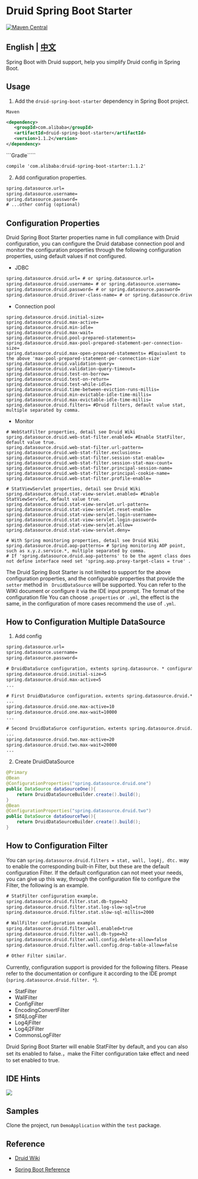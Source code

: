 # Druid Spring Boot Starter
[![Maven Central](https://maven-badges.herokuapp.com/maven-central/com.alibaba/druid-spring-boot-starter/badge.svg)](https://maven-badges.herokuapp.com/maven-central/com.alibaba/druid-spring-boot-starter/)

## English | [中文](https://github.com/alibaba/druid/blob/master/druid-spring-boot-starter/README.md)
Spring Boot with Druid support, help you simplify Druid config in Spring Boot.

## Usage
1. Add the ```druid-spring-boot-starter``` dependency in Spring Boot project.

```Maven```
```xml
<dependency>
   <groupId>com.alibaba</groupId>
   <artifactId>druid-spring-boot-starter</artifactId>
   <version>1.1.2</version>
</dependency>
```
```Gradle`````
```xml
compile 'com.alibaba:druid-spring-boot-starter:1.1.2'

```
2. Add configuration properties.
```xml
spring.datasource.url= 
spring.datasource.username=
spring.datasource.password=
# ...other config (optional)
```
## Configuration Properties
Druid Spring Boot Starter properties name in full compliance with Druid configuration, you can configure the Druid database connection pool and monitor the configuration properties through the following configuration properties, using default values if not configured.
- JDBC
```xml
spring.datasource.druid.url= # or spring.datasource.url= 
spring.datasource.druid.username= # or spring.datasource.username=
spring.datasource.druid.password= # or spring.datasource.password=
spring.datasource.druid.driver-class-name= # or spring.datasource.driver-class-name=
```

- Connection pool 
```
spring.datasource.druid.initial-size=
spring.datasource.druid.max-active=
spring.datasource.druid.min-idle=
spring.datasource.druid.max-wait=
spring.datasource.druid.pool-prepared-statements=
spring.datasource.druid.max-pool-prepared-statement-per-connection-size= 
spring.datasource.druid.max-open-prepared-statements= #Equivalent to the above 'max-pool-prepared-statement-per-connection-size'
spring.datasource.druid.validation-query=
spring.datasource.druid.validation-query-timeout=
spring.datasource.druid.test-on-borrow=
spring.datasource.druid.test-on-return=
spring.datasource.druid.test-while-idle=
spring.datasource.druid.time-between-eviction-runs-millis=
spring.datasource.druid.min-evictable-idle-time-millis=
spring.datasource.druid.max-evictable-idle-time-millis=
spring.datasource.druid.filters= #Druid filters, default value stat, multiple separated by comma.
```
- Monitor
```
# WebStatFilter properties, detail see Druid Wiki
spring.datasource.druid.web-stat-filter.enabled= #Enable StatFilter, default value true.
spring.datasource.druid.web-stat-filter.url-pattern=
spring.datasource.druid.web-stat-filter.exclusions=
spring.datasource.druid.web-stat-filter.session-stat-enable=
spring.datasource.druid.web-stat-filter.session-stat-max-count=
spring.datasource.druid.web-stat-filter.principal-session-name=
spring.datasource.druid.web-stat-filter.principal-cookie-name=
spring.datasource.druid.web-stat-filter.profile-enable=

# StatViewServlet properties, detail see Druid Wiki
spring.datasource.druid.stat-view-servlet.enabled= #Enable StatViewServlet, default value true.
spring.datasource.druid.stat-view-servlet.url-pattern=
spring.datasource.druid.stat-view-servlet.reset-enable=
spring.datasource.druid.stat-view-servlet.login-username=
spring.datasource.druid.stat-view-servlet.login-password=
spring.datasource.druid.stat-view-servlet.allow=
spring.datasource.druid.stat-view-servlet.deny=

# With Spring monitoring properties, detail see Druid Wiki
spring.datasource.druid.aop-patterns= # Spring monitoring AOP point, such as x.y.z.service.*, multiple separated by comma.
# If 'spring.datasource.druid.aop-patterns' to be the agent class does not define interface need set 'spring.aop.proxy-target-class = true' .
```
The Druid Spring Boot Starter is not limited to support for the above configuration properties, and the configurable properties that provide the ```setter``` method in ``` DruidDataSource``` will be supported. You can refer to the WIKI document or configure it via the IDE input prompt. The format of the configuration file You can choose ```.properties``` or``` .yml```, the effect is the same, in the configuration of more cases recommend the use of ```.yml```.

## How to Configuration Multiple DataSource
1. Add config
```xml
spring.datasource.url=
spring.datasource.username=
spring.datasource.password=

# DruidDataSurce configuration, extents spring.datasource. * configuration,,  the same will be replaced.
spring.datasource.druid.initial-size=5
spring.datasource.druid.max-active=5
...

# First DruidDataSurce configuration，extents spring.datasource.druid.* configuration, the same will be replaced.
...
spring.datasource.druid.one.max-active=10
spring.datasource.druid.one.max-wait=10000
...

# Second DruidDataSurce configuration，extents spring.datasource.druid.* configuration, the same will be replaced.
...
spring.datasource.druid.two.max-active=20
spring.datasource.druid.two.max-wait=20000
...
```
2. Create DruidDataSource
```java
@Primary
@Bean
@ConfigurationProperties("spring.datasource.druid.one")
public DataSource dataSourceOne(){
    return DruidDataSourceBuilder.create().build();
}
@Bean
@ConfigurationProperties("spring.datasource.druid.two")
public DataSource dataSourceTwo(){
    return DruidDataSourceBuilder.create().build();
}
```

## How to Configuration  Filter
You can ```spring.datasource.druid.filters = stat, wall, log4j, dtc.``` way to enable the corresponding built-in Filter, but these are the default configuration Filter. If the default configuration can not meet your needs, you can give up this way, through the configuration file to configure the Filter, the following is an example.
```xml
# StatFilter configuration example.
spring.datasource.druid.filter.stat.db-type=h2
spring.datasource.druid.filter.stat.log-slow-sql=true
spring.datasource.druid.filter.stat.slow-sql-millis=2000

# WallFilter configuration example
spring.datasource.druid.filter.wall.enabled=true
spring.datasource.druid.filter.wall.db-type=h2
spring.datasource.druid.filter.wall.config.delete-allow=false
spring.datasource.druid.filter.wall.config.drop-table-allow=false

# Other Filter similar.
```
Currently, configuration support is provided for the following filters. Please refer to the documentation or configure it according to the IDE prompt (```spring.datasource.druid.filter. *```).
- StatFilter
- WallFilter
- ConfigFilter
- EncodingConvertFilter
- Slf4jLogFilter
- Log4jFilter
- Log4j2Filter
- CommonsLogFilter

Druid Spring Boot Starter will enable StatFilter by default, and you can also set its enabled to false.，make the Filter configuration take effect and need to set enabled to true.

## IDE Hints
![](https://raw.githubusercontent.com/lihengming/java-codes/master/shared-resources/github-images/druid-spring-boot-starter-ide-hint.jpg)

## Samples
Clone the project, run ```DemoApplication``` within the ```test``` package.

## Reference
- [Druid Wiki](https://github.com/alibaba/druid/wiki)

- [Spring Boot Reference](http://docs.spring.io/spring-boot/docs/current/reference/htmlsingle/)
